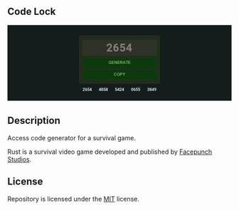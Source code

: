 ## Code Lock
![Repository: code-lock](IMAGE.jpg)

## Description
Access code generator for a survival game.

Rust is a survival video game developed and published by [Facepunch Studios](https://wwww.facepunch.com).

## License
Repository is licensed under the [MIT](LICENSE) license.

